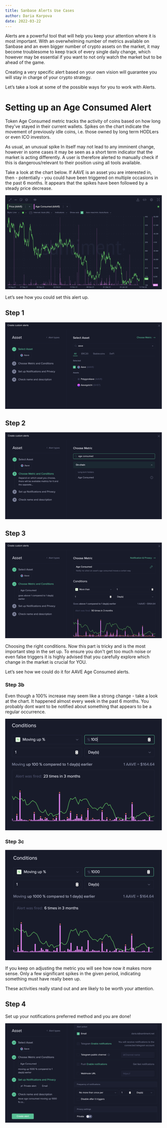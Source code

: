 ```yaml
---
title: Sanbase Alerts Use Cases
author: Daria Karpova
date: 2022-03-22
---
```


Alerts are a powerful tool that will help you keep your attention where it is most important.
With an overwhelming number of metrics available on Sanbase and an even bigger number of crypto assets on the market, it may become troublesome to keep track of every single daily change, which however may be essential if you want to not only watch the market but to be ahead of the game.

Creating a very specific alert based on your own vision will guarantee you will stay in charge of your crypto strategy.

Let’s take a look at some of the possible ways for you to work with Alerts. 

# Setting up an Age Consumed Alert

Token Age Consumed metric tracks the activity of coins based on how long they’ve stayed in their current wallets. Spikes on the chart indicate the movement of previously idle coins, i.e. those owned by long term HODLers or even ICO investors.

As usual, an unusual spike In itself may not lead to any imminent change, however in some cases it may be seen as a short term indicator that the market is acting differently. A user is therefore alerted to manually check if this is dangerous/relevant to their position using all tools available.  

Take a look at the chart below. If AAVE is an asset you are interested in, then - potentially - you could have been triggered on multiple occasions in the past 6 months. It appears that the spikes have been followed by a steady price decrease.

![aave-age-consumed-chart](image07.png)

Let’s see how you could set this alert up. 

## Step 1

![alert-select-asset](image01.png)

## Step 2

![alert-select-metric](image02.png)

## Step 3

![alert-select-conditions1](image03.png)

Choosing the right conditions. Now this part is tricky and is the most important step in the set up. To ensure you don't get too much noise or even false triggers it is highly advised that you carefully explore which change in the market is crucial for YOU.

Let’s see how we could do it for AAVE Age Consumed alerts. 

### Step 3b

Even though a 100% increase may seem like a strong change - take a look at the chart. It happened almost every week in the past 6 months. You probably dont want to be notified about something that appears to be a regular occurrence.

![alert-select-conditions2](image04.png)

### Step 3c

![alert-select-conditions3](image05.png)

If you keep on adjusting the metric you will see how now it makes more sense. Only a few significant spikes in the given period, indicating something must have really been up. 

These activities really stand out and are likely to be worth your attention.

## Step 4

Set up your notifications preferred method and you are done!

![alert-final-screen](image06.png)